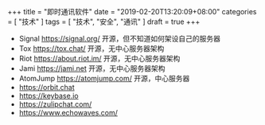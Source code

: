 +++
title = "即时通讯软件"
date = "2019-02-20T13:20:09+08:00"
categories = [ "技术" ]
tags = [ "技术", "安全", "通讯" ]
draft = true
+++

- Signal https://signal.org/ 开源，但不知道如何架设自己的服务器
- Tox https://tox.chat/ 开源，无中心服务器架构
- Riot https://about.riot.im/ 开源，无中心服务器架构
- Jami https://jami.net 开源，无中心服务器架构
- AtomJump https://atomjump.com/ 开源，中心服务器
- https://orbit.chat
- https://keybase.io
- https://zulipchat.com/
- https://www.echowaves.com/
